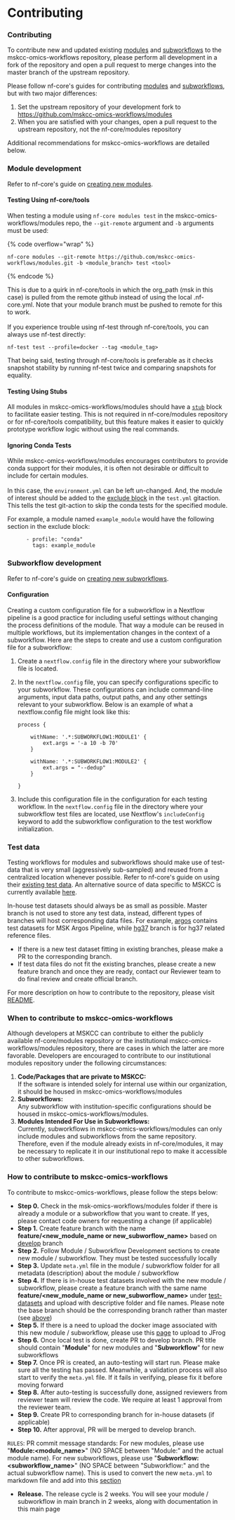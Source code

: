 # Contributing

### Contributing

To contribute new and updated existing [modules](https://nf-co.re/docs/contributing/modules) and [subworkflows](https://nf-co.re/docs/contributing/subworkflows) to the mskcc-omics-workflows repository, please perform all development in a fork of the repository and open a pull request to merge changes into the master branch of the upstream repository.

Please follow nf-core's guides for contributing [modules](https://nf-co.re/docs/contributing/modules) and [subworkflows](https://nf-co.re/docs/contributing/subworkflows), but with two major differences:

1. Set the upstream repository of your development fork to https://github.com/mskcc-omics-workflows/modules
2. When you are satisfied with your changes, open a pull request to the upstream repository, not the nf-core/modules repository

Additional recommendations for mskcc-omics-workflows are detailed below.

###

### Module development

Refer to nf-core's guide on [creating new modules](https://nf-co.re/docs/contributing/modules).

#### Testing Using nf-core/tools

When testing a module using `nf-core modules test` in the mskcc-omics-workflows/modules repo, the `--git-remote` argument and `-b` arguments must be used:

{% code overflow="wrap" %}
```
nf-core modules --git-remote https://github.com/mskcc-omics-workflows/modules.git -b <module_branch> test <tool> 
```
{% endcode %}

This is due to a quirk in nf-core/tools in which the org\_path (msk in this case) is pulled from the remote github instead of using the local .nf-core.yml. Note that your module branch must be pushed to remote for this to work. \
\
If you experience trouble using nf-test through nf-core/tools, you can always use nf-test directly:&#x20;

```
nf-test test --profile=docker --tag <module_tag>
```

That being said, testing through nf-core/tools is preferable as it checks snapshot stability by running nf-test twice and comparing snapshots for equality.&#x20;

#### Testing Using Stubs

All modules in mskcc-omics-workflows/modules should have a [`stub`](https://www.nextflow.io/docs/latest/process.html#stub) block to facilitate easier testing. This is not required in nf-core/modules repository or for nf-core/tools compatibility, but this feature makes it easier to quickly prototype workflow logic without using the real commands.

#### Ignoring Conda Tests

While mskcc-omics-workflows/modules encourages contributors to provide conda support for their modules, it is often not desirable or difficult to include for certain modules.\
\
In this case, the `environment.yml` can be left un-changed. And, the module of interest should be added to the [exclude block](https://github.com/mskcc-omics-workflows/modules/blob/main/.github/workflows/test.yml#L333-L343) in the `test.yml` gitaction. This tells the test git-action to skip the conda tests for the specified module.&#x20;

For example, a module named `example_module` would have the following section in the exclude block:

```
      - profile: "conda"
        tags: example_module
```

### Subworkflow development

Refer to nf-core's guide on [creating new subworkflows](https://nf-co.re/tools#create-a-new-subworkflow).

#### Configuration

Creating a custom configuration file for a subworkflow in a Nextflow pipeline is a good practice for including useful settings without changing the process definitions of the module. That way a module can be reused in multiple workflows, but its implementation changes in the context of a subworkflow. Here are the steps to create and use a custom configuration file for a subworkflow:

1. Create a `nextflow.config` file in the directory where your subworkflow file is located.
2.  In the `nextflow.config` file, you can specify configurations specific to your subworkflow. These configurations can include command-line arguments, input data paths, output paths, and any other settings relevant to your subworkflow. Below is an example of what a nextflow.config file might look like this:

    ```
    process {

        withName: '.*:SUBWORKFLOW1:MODULE1' {
            ext.args = '-a 10 -b 70'
        }

        withName: '.*:SUBWORKFLOW1:MODULE2' {
            ext.args = "--dedup"
        }

    }
    ```
3. Include this configuration file in the configuration for each testing workflow. In the `nextflow.config` file in the directory where your subworkflow test files are located, use Nextflow's `includeConfig` keyword to add the subworkflow configuration to the test workflow initialization.

### Test data

Testing workflows for modules and subworkflows should make use of test-data that is very small (aggressively sub-sampled) and reused from a centralized location whenever possible. Refer to nf-core's guide on using their [existing test data](https://nf-co.re/docs/contributing/test\_data\_guidelines). An alternative source of data specific to MSKCC is currently available [here](https://github.com/mskcc-omics-workflows/test-datasets).

In-house test datasets should always be as small as possible. Master branch is not used to store any test data, instead, different types of branches will host corresponding data files. For example, [argos](https://github.com/mskcc-omics-workflows/test-datasets/tree/argos) contains test datasets for MSK Argos Pipeline, while [hg37](https://github.com/mskcc-omics-workflows/test-datasets/tree/hg37) branch is for hg37 related reference files.

* If there is a new test dataset fitting in existing branches, please make a PR to the corresponding branch.
* If test data files do not fit the existing branches, please create a new feature branch and once they are ready, contact our Reviewer team to do final review and create official branch.

For more description on how to contribute to the repository, please visit [README](https://github.com/mskcc-omics-workflows/test-datasets/blob/master/README.md).

### When to contribute to mskcc-omics-workflows

Although developers at MSKCC can contribute to either the publicly available nf-core/modules repository or the institutional mskcc-omics-workflows/modules repository, there are cases in which the latter are more favorable. Developers are encouraged to contribute to our institutional modules repository under the following circumstances:

1. **Code/Packages that are private to MSKCC:**\
   If the software is intended solely for internal use within our organization, it should be housed in mskcc-omics-workflows/modules
2. **Subworkflows:**\
   Any subworkflow with institution-specific configurations should be housed in mskcc-omics-workflows/modules.
3. **Modules Intended For Use in Subworkflows:**\
   Currently, subworkflows in mskcc-omics-workflows/modules can only include modules and subworkflows from the same repository. Therefore, even if the module already exists in nf-core/modules, it may be necessary to replicate it in our institutional repo to make it accessible to other subworkflows.

### How to contribute to mskcc-omics-workflows

To contribute to mskcc-omics-workflows, please follow the steps below:

* **Step 0.** Check in the msk-omics-workflows/modules folder if there is already a module or a subworkflow that you want to create. If yes, please contact code owners for requesting a change (if applicable)
* **Step 1.** Create feature branch with the name **feature/\<new\_module\_name or new\_subworflow\_name>**   based on [develop](https://github.com/mskcc-omics-workflows/modules/tree/develop) branch
* **Step 2.** Follow Module / Subworkflow Development sections to create new module / subworkflow. They must be tested successfully locally
* **Step 3.** Update `meta.yml` file in the module / subworkflow folder for all metadata (description) about the module / subworkflow
* **Step 4.** If there is in-house test datasets involved with the new module / subworkflow, please create a feature branch with the same name **feature/\<new\_module\_name or new\_subworflow\_name>** under [test-datasets](https://github.com/mskcc-omics-workflows/test-datasets) and upload with descriptive folder and file names. Please note the base branch should be the corresponding branch rather than master (see [above](contributing.md#test-data))
* **Step 5.** If there is a need to upload the docker image associated with this new module / subworkflow, please use this [page](image-management/) to upload to JFrog
* **Step 6.** Once local test is done, create PR to develop branch. PR title should contain "**Module**" for new modules and "**Subworkflow**" for new subworkflows
* **Step 7.** Once PR is created, an auto-testing will start run. Please make sure all the testing has passed. Meanwhile, a validation process will also start to verify the `meta.yml` file. If it fails in verifying, please fix it before moving forward
* **Step 8.** After auto-testing is successfully done, assigned reviewers from reviewer team will review the code. We require at least 1 approval from the reviewer team.
* **Step 9.** Create PR to corresponding branch for in-house datasets (if applicable)
* **Step 10.** After approval, PR will be merged to develop branch.&#x20;

`RULES`: PR commit message standards: For new modules, please use "**Module:\<module\_name>**" (NO SPACE between "Module:" and the actual module name). For new subworkflows, please use "**Subworkflow:\<subworkflow\_name>**" (NO SPACE between "Subworkflow:" and the actual subworkflow name). This is used to convert the new `meta.yml` to markdown file and add into this [section](broken-reference)

* **Release.** The release cycle is 2 weeks. You will see your module / subworkflow in main branch in 2 weeks, along with documentation in this main page



